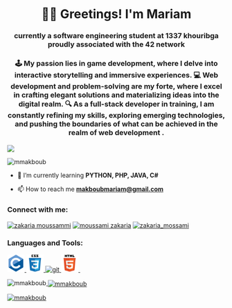 
<h1 align="center">👩‍💻 Greetings! I'm Mariam</h1>
<h3 align="center">currently a software engineering student at 1337 khouribga proudly associated with the 42 network</h3>
<h3 align="center">🕹️ My passion lies in game development, where I delve into interactive storytelling and immersive experiences.
💻 Web development and problem-solving are my forte, where I excel in crafting elegant solutions and materializing ideas into the digital realm.
🔍 As a full-stack developer in training, I am constantly refining my skills, exploring emerging technologies, and pushing the boundaries of what can be achieved in the realm of web development .</h3>

<img align="center" src="https://badge.mediaplus.ma/kettlebells/mmakboub](https://res.cloudinary.com/dafjoc7f3/image/upload/v1711405710/Screen_Shot_2024-03-25_at_10.26.40_PM_afz2hz.png">

<br>
<p align="left"> <img src="https://komarev.com/ghpvc/?username=mmakboub&label=Profile%20views&color=0e75b6&style=flat" alt="mmakboub" /> </p>

- 🌱 I’m currently learning **PYTHON, PHP, JAVA, C#**

- 📫 How to reach me **makboubmariam@gmail.com**

<h3 align="left">Connect with me:</h3>
<p align="left">
<a href="https://www.linkedin.com/in/mariam-makbouub-932687186/" target="blank"><img align="center" src="https://raw.githubusercontent.com/rahuldkjain/github-profile-readme-generator/master/src/images/icons/Social/linked-in-alt.svg" alt="zakaria moussammi" height="30" width="40" /></a>
<a href="https://www.facebook.com/mariam.makboub/" target="blank"><img align="center" src="https://raw.githubusercontent.com/rahuldkjain/github-profile-readme-generator/master/src/images/icons/Social/facebook.svg" alt="moussami zakaria" height="30" width="40" /></a>
<a href="https://www.instagram.com/__mariamma/" target="blank"><img align="center" src="https://raw.githubusercontent.com/rahuldkjain/github-profile-readme-generator/master/src/images/icons/Social/instagram.svg" alt="zakaria_mossami" height="30" width="40" /></a>
</p>

<h3 align="left">Languages and Tools:</h3>
<a href="https://www.cprogramming.com/" target="_blank" rel="noreferrer"> <img src="https://raw.githubusercontent.com/devicons/devicon/master/icons/c/c-original.svg" alt="c" width="40" height="40"/> </a> <a href="https://www.w3schools.com/css/" target="_blank" rel="noreferrer"> <img src="https://raw.githubusercontent.com/devicons/devicon/master/icons/css3/css3-original-wordmark.svg" alt="css3" width="40" height="40"/> </a> <a  </a> <a href="https://git-scm.com/" target="_blank" rel="noreferrer"> <img src="https://www.vectorlogo.zone/logos/git-scm/git-scm-icon.svg" alt="git" width="40" height="40"/> </a> <a href="https://www.w3.org/html/" target="_blank" rel="noreferrer"> <img src="https://raw.githubusercontent.com/devicons/devicon/master/icons/html5/html5-original-wordmark.svg" alt="html5" width="40" height="40"/> </a> <a href="https://www.java.com" target="_blank" rel="noreferrer"> <img </a> </p>

<p><img align="left" src="https://github-readme-stats.vercel.app/api/top-langs?username=mmakboub&show_icons=true&locale=en&layout=compact" alt="mmakboub" /></p>

<p>&nbsp;<img align="center" src="https://github-readme-stats.vercel.app/api?username=mmakboub&show_icons=true&locale=en" alt="mmakboub" /></p>

<p><img align="center" src="https://github-readme-streak-stats.herokuapp.com/?user=mmakboub&" alt="mmakboub" /></p>

<!---
mmakboub/mmakboub is a ✨ special ✨ repository because its `README.md` (this file) appears on your GitHub profile.
You can click the Preview link to take a look at your changes.
--->
